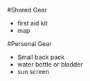 #Shared Gear
* first aid kit
* map


#Personal Gear
* Small back pack
* water bottle or bladder
* sun screen
